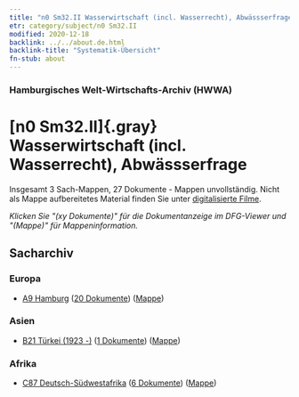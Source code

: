 ```yaml
---
title: "n0 Sm32.II Wasserwirtschaft (incl. Wasserrecht), Abwässserfrage"
etr: category/subject/n0 Sm32.II
modified: 2020-12-18
backlink: ../../about.de.html
backlink-title: "Systematik-Übersicht"
fn-stub: about
---
```


### Hamburgisches Welt-Wirtschafts-Archiv (HWWA)
# [n0 Sm32.II]{.gray}&#8201; Wasserwirtschaft (incl. Wasserrecht), Abwässserfrage&#160; 




Insgesamt 3 Sach-Mappen, 27 Dokumente - Mappen unvollständig.
Nicht als Mappe aufbereitetes Material finden Sie unter [digitalisierte Filme](/film/h1_sh).

_Klicken Sie "(xy Dokumente)" für die Dokumentanzeige im DFG-Viewer und "(Mappe)" für Mappeninformation._

## Sacharchiv




### Europa

- [A9 Hamburg](../../../geo/about.de.html#A9) (<a href="https://dfg-viewer.de/show/?tx_dlf[id]=https://pm20.zbw.eu/mets/sh/1409xx/140905/1458xx/145828/public.mets.de.xml" target="_blank">20 Dokumente</a>) ([Mappe](http://purl.org/pressemappe20/folder/sh/140905,145828))

### Asien

- [B21 Türkei (1923 -)](../../../geo/about.de.html#B21) (<a href="https://dfg-viewer.de/show/?tx_dlf[id]=https://pm20.zbw.eu/mets/sh/1411xx/141111/1458xx/145828/public.mets.de.xml" target="_blank">1 Dokumente</a>) ([Mappe](http://purl.org/pressemappe20/folder/sh/141111,145828))

### Afrika

- [C87 Deutsch-Südwestafrika](../../../geo/about.de.html#C87) (<a href="https://dfg-viewer.de/show/?tx_dlf[id]=https://pm20.zbw.eu/mets/sh/1414xx/141450/1458xx/145828/public.mets.de.xml" target="_blank">6 Dokumente</a>) ([Mappe](http://purl.org/pressemappe20/folder/sh/141450,145828))


